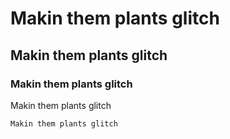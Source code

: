# Makin them plants glitch
## Makin them plants glitch
### Makin them plants glitch
Makin them plants glitch

```Makin them plants glitch```
